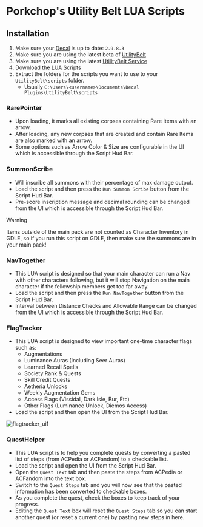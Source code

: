 # Porkchop's Utility Belt LUA Scripts

## Installation

1. Make sure your [Decal](https://www.decaldev.com) is up to date: `2.9.8.3`
2. Make sure you are using the latest beta of [UtilityBelt](https://gitlab.com/utilitybelt/utilitybelt.gitlab.io/-/packages/)
3. Make sure you are using the latest [UtilityBelt Service](https://gitlab.com/utilitybelt/utilitybelt.service/-/releases)
4. Download the [LUA Scripts](https://github.com/mudzereli/UB-LUA-Scripts/archive/refs/heads/main.zip)
5. Extract the folders for the scripts you want to use to your `UtilityBelt\scripts` folder.
    - Usually `C:\Users\<username>\Documents\Decal Plugins\UtilityBelt\scripts`

### RarePointer 
- Upon loading, it marks all existing corpses containing Rare Items with an arrow.
- After loading, any new corpses that are created and contain Rare Items are also marked with an arrow.
- Some options such as Arrow Color & Size are configurable in the UI which is accessible through the Script Hud Bar.

### SummonScribe
- Will inscribe all summons with their percentage of max damage output.
- Load the script and then press the `Run Summon Scribe` button from the Script Hud Bar.
- Pre-score inscription message and decimal rounding can be changed from the UI which is accessible through the Script Hud Bar.
>[!WARNING]
> Items outside of the main pack are not counted as Character Inventory in GDLE, so if you run this script on GDLE, then make sure the summons are in your main pack!

### NavTogether
- This LUA script is designed so that your main character can run a Nav with other characters following, but it will stop Navigation on the main character if the fellowship members get too far away.
- Load the script and then press the `Run NavTogether` button from the Script Hud Bar.
- Interval between Distance Checks and Allowable Range can be changed from the UI which is accessible through the Script Hud Bar.

### FlagTracker
- This LUA script is designed to view important one-time character flags such as:
    - Augmentations
    - Luminance Auras (Including Seer Auras)
    - Learned Recall Spells
    - Society Rank & Quests
    - Skill Credit Quests
    - Aetheria Unlocks
    - Weekly Augmentation Gems
    - Access Flags (Vissidal, Dark Isle, Bur, Etc)
    - Other Flags (Luminance Unlock, Diemos Access)
- Load the script and then open the UI from the Script Hud Bar.

![flagtracker_ui1](https://i.ibb.co/Nr3ryW2/image-2024-12-31-080246218.png)

### QuestHelper
- This LUA script is to help you complete quests by converting a pasted list of steps (from ACPedia or ACFandom) to a checkable list.
- Load the script and open the UI from the Script Hud Bar.
- Open the `Quest Text` tab and then paste the steps from ACPedia or ACFandom into the text box.
- Switch to the `Quest Steps` tab and you will now see that the pasted information has been converted to checkable boxes.
- As you complete the quest, check the boxes to keep track of your progress.
- Editing the `Quest Text` box will reset the `Quest Steps` tab so you can start another quest (or reset a current one) by pasting new steps in here.
